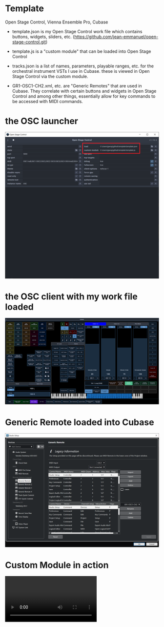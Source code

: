 # Template
Open Stage Control, Vienna Ensemble Pro, Cubase

- template.json is my Open Stage Control work file which contains buttons, widgets, sliders, etc. (https://github.com/jean-emmanuel/open-stage-control.git)

- template.js is a "custom module" that can be loaded into Open Stage Control

- tracks.json is a list of names, parameters, playable ranges, etc. for the orchestral instrument VSTs I use in Cubase. these is viewed in Open Stage Control via the custom module.

- GR1-OSC1-CH2.xml, etc. are "Generic Remotes" that are used in Cubase. They correlate with certain buttons and widgets in Open Stage Control and among other things, essentially allow for key commands to be accessed with MIDI commands.

# the OSC launcher
![the OSC launcher](./Images/osc-launcher.png)

# the OSC client with my work file loaded
![the OSC client with my work file loaded](./Images/template.png)

# Generic Remote loaded into Cubase
![Generic Remote loaded into Cubase](./Images/GR1-OSC1-CH2.png)

# Custom Module in action
![Custom Module in action](./Images/custom-module-in-action.mov)
